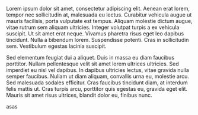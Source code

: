 Lorem ipsum dolor sit amet, consectetur adipiscing elit. Aenean erat lorem, tempor nec sollicitudin at, malesuada eu lectus. Curabitur vehicula augue ut mauris facilisis, porta vulputate est tempus. Aliquam molestie dictum augue, vitae rutrum sem aliquam ultricies. Integer volutpat turpis a ex vehicula suscipit. Ut sit amet erat neque. Vivamus pharetra risus eget leo dapibus tincidunt. Nulla a bibendum lorem. Suspendisse potenti. Cras in sollicitudin sem. Vestibulum egestas lacinia suscipit.

Sed elementum feugiat dui a aliquet. Duis in massa eu diam faucibus porttitor. Nullam pellentesque velit sit amet lorem ultrices ultricies. Sed imperdiet eu nisl vel dapibus. In dapibus ultricies lectus, vitae gravida nulla semper faucibus. Nullam ut diam aliquam, convallis urna eu, molestie arcu. Sed malesuada sodales efficitur. Cras faucibus tincidunt diam, at interdum felis mattis ut. Cras turpis arcu, porttitor quis egestas eu, gravida eget elit. Mauris sit amet risus ultrices, blandit dolor eu, finibus nunc.

asas